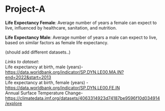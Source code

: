 # Project-A

**Life Expectancy Female**:  Average number of years a female can expect to live, influenced by healthcare, sanitation, and nutrition.<br/>

**Life Expectancy Male**:  Average number of years a male can expect to live, based on similar factors as female life expectancy. <br/>

(should add different datasets..)



*Links to dataset*: <br/>
Life expectancy at birth, male (years)- https://data.worldbank.org/indicator/SP.DYN.LE00.MA.IN?end=2022&start=2013 <br/>
Life expectancy at birth, female (years) - https://data.worldbank.org/indicator/SP.DYN.LE00.FE.IN <br/>
Annual Surface Temperature Change- https://climatedata.imf.org/datasets/4063314923d74187be9596f10d034914/explore <br/>
